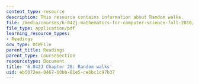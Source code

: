 ```yaml
---
content_type: resource
description: This resource contains information about Random walks.
file: /media/courses/6-042j-mathematics-for-computer-science-fall-2010/eb5072ea046760bb81e5ce6bc1c97b37_MIT6_042JF10_chap20.pdf
file_type: application/pdf
learning_resource_types:
- Readings
ocw_type: OCWFile
parent_title: Readings
parent_type: CourseSection
resourcetype: Document
title: '6.042J Chapter 20: Random walks'
uid: eb5072ea-0467-60bb-81e5-ce6bc1c97b37
---
```

